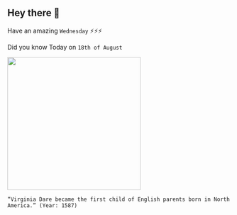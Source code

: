 ## Hey there 👋
Have an amazing `Wednesday` ⚡⚡⚡

Did you know Today on `18th of August`
 
 [<img src="https://upload.wikimedia.org/wikipedia/commons/thumb/6/6c/Baptism_of_Virginia_Dare.jpeg/1920px-Baptism_of_Virginia_Dare.jpeg" width="300" />](https://www.ncpedia.org/culture/legends/virginia-dare) 
 ```
“Virginia Dare became the first child of English parents born in North America.” (Year: 1587)
```
